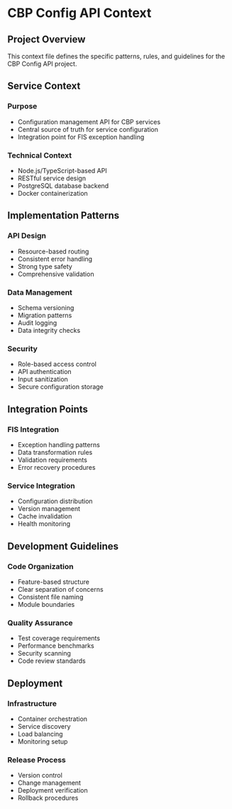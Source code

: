 # CBP Config API Context

## Project Overview
This context file defines the specific patterns, rules, and guidelines for the CBP Config API project.

## Service Context
### Purpose
- Configuration management API for CBP services
- Central source of truth for service configuration
- Integration point for FIS exception handling

### Technical Context
- Node.js/TypeScript-based API
- RESTful service design
- PostgreSQL database backend
- Docker containerization

## Implementation Patterns
### API Design
- Resource-based routing
- Consistent error handling
- Strong type safety
- Comprehensive validation

### Data Management
- Schema versioning
- Migration patterns
- Audit logging
- Data integrity checks

### Security
- Role-based access control
- API authentication
- Input sanitization
- Secure configuration storage

## Integration Points
### FIS Integration
- Exception handling patterns
- Data transformation rules
- Validation requirements
- Error recovery procedures

### Service Integration
- Configuration distribution
- Version management
- Cache invalidation
- Health monitoring

## Development Guidelines
### Code Organization
- Feature-based structure
- Clear separation of concerns
- Consistent file naming
- Module boundaries

### Quality Assurance
- Test coverage requirements
- Performance benchmarks
- Security scanning
- Code review standards

## Deployment
### Infrastructure
- Container orchestration
- Service discovery
- Load balancing
- Monitoring setup

### Release Process
- Version control
- Change management
- Deployment verification
- Rollback procedures
